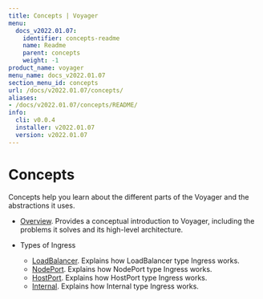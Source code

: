 ```yaml
---
title: Concepts | Voyager
menu:
  docs_v2022.01.07:
    identifier: concepts-readme
    name: Readme
    parent: concepts
    weight: -1
product_name: voyager
menu_name: docs_v2022.01.07
section_menu_id: concepts
url: /docs/v2022.01.07/concepts/
aliases:
- /docs/v2022.01.07/concepts/README/
info:
  cli: v0.0.4
  installer: v2022.01.07
  version: v2022.01.07
---
```


# Concepts

Concepts help you learn about the different parts of the Voyager and the abstractions it uses.

- [Overview](/docs/v2022.01.07/concepts/overview). Provides a conceptual introduction to Voyager, including the problems it solves and its high-level architecture.

- Types of Ingress
  - [LoadBalancer](/docs/v2022.01.07/concepts/ingress-types/loadbalancer). Explains how LoadBalancer type Ingress works.
  - [NodePort](/docs/v2022.01.07/concepts/ingress-types/nodeport). Explains how NodePort type Ingress works.
  - [HostPort](/docs/v2022.01.07/concepts/ingress-types/hostport). Explains how HostPort type Ingress works.
  - [Internal](/docs/v2022.01.07/concepts/ingress-types/internal). Explains how Internal type Ingress works.
